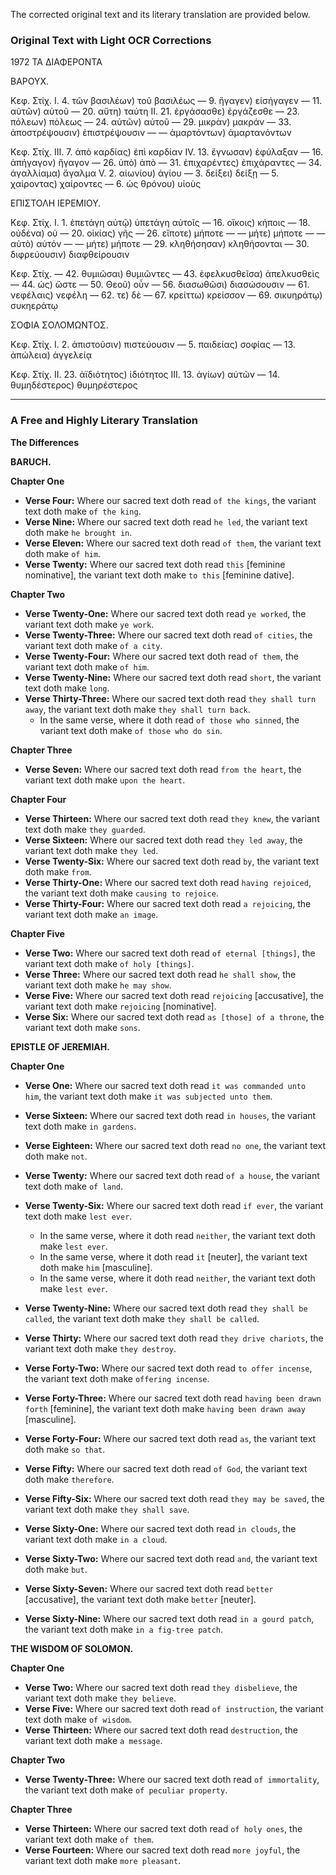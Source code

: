 The corrected original text and its literary translation are provided below.

### Original Text with Light OCR Corrections

1972
ΤΑ ΔΙΑΦΕΡΟΝΤΑ

ΒΑΡΟΥΧ.

Κεφ. Στίχ.
I. 4. τῶν βασιλέων) τοῦ βασιλέως
— 9. ἤγαγεν) εἰσήγαγεν
— 11. αὐτῶν) αὐτοῦ
— 20. αὕτη) ταύτη
II. 21. ἐργάσασθε) ἐργάζεσθε
— 23. πόλεων) πόλεως
— 24. αὐτῶν) αὐτοῦ
— 29. μικρὰν) μακράν
— 33. ἀποστρέψουσιν) ἐπιστρέψουσιν
— — ἁμαρτόντων) ἁμαρτανόντων

Κεφ. Στίχ.
III. 7. ἀπὸ καρδίας) ἐπὶ καρδίαν
IV. 13. ἔγνωσαν) ἐφύλαξαν
— 16. ἀπήγαγον) ἤγαγον
— 26. ὑπὸ) ἀπὸ
— 31. ἐπιχαρέντες) ἐπιχάραντες
— 34. ἀγαλλίαμα) ἄγαλμα
V. 2. αἰωνίου) ἁγίου
— 3. δείξει) δείξῃ
— 5. χαίροντας) χαίροντες
— 6. ὡς θρόνου) υἱοὺς

ΕΠΙΣΤΟΛΗ ΙΕΡΕΜΙΟΥ.

Κεφ. Στίχ.
I. 1. ἐπετάγη αὐτῷ) ὑπετάγη αὐτοῖς
— 16. οἴκοις) κήποις
— 18. οὐδένα) οὐ
— 20. οἰκίας) γῆς
— 26. εἴποτε) μήποτε
— — μήτε) μήποτε
— — αὐτὸ) αὐτόν
— — μήτε) μήποτε
— 29. κληθήσησαν) κληθήσονται
— 30. διφρεύουσιν) διαφθείρουσιν

Κεφ. Στίχ.
— 42. θυμιῶσαι) θυμιῶντες
— 43. ἐφελκυσθεῖσα) ἀπελκυσθεὶς
— 44. ὡς) ὥστε
— 50. Θεοῦ) οὖν
— 56. διασωθῶσι) διασώσουσιν
— 61. νεφέλαις) νεφέλη
— 62. τε) δὲ
— 67. κρείττω) κρείσσον
— 69. σικυηράτῳ) συκηεράτῳ

ΣΟΦΙΑ ΣΟΛΟΜΩΝΤΟΣ.

Κεφ. Στίχ.
I. 2. ἀπιστοῦσιν) πιστεύουσιν
— 5. παιδείας) σοφίας
— 13. ἀπώλεια) ἀγγελείᾳ

Κεφ. Στίχ.
II. 23. ἀϊδιότητος) ἰδιότητος
III. 13. ἁγίων) αὐτῶν
— 14. θυμηδέστερος) θυμηρέστερος

---

### A Free and Highly Literary Translation

**The Differences**

**BARUCH.**

**Chapter One**

*   **Verse Four:** Where our sacred text doth read `of the kings`, the variant text doth make `of the king`.
*   **Verse Nine:** Where our sacred text doth read `he led`, the variant text doth make `he brought in`.
*   **Verse Eleven:** Where our sacred text doth read `of them`, the variant text doth make `of him`.
*   **Verse Twenty:** Where our sacred text doth read `this` [feminine nominative], the variant text doth make `to this` [feminine dative].

**Chapter Two**

*   **Verse Twenty-One:** Where our sacred text doth read `ye worked`, the variant text doth make `ye work`.
*   **Verse Twenty-Three:** Where our sacred text doth read `of cities`, the variant text doth make `of a city`.
*   **Verse Twenty-Four:** Where our sacred text doth read `of them`, the variant text doth make `of him`.
*   **Verse Twenty-Nine:** Where our sacred text doth read `short`, the variant text doth make `long`.
*   **Verse Thirty-Three:** Where our sacred text doth read `they shall turn away`, the variant text doth make `they shall turn back`.
    *   In the same verse, where it doth read `of those who sinned`, the variant text doth make `of those who do sin`.

**Chapter Three**

*   **Verse Seven:** Where our sacred text doth read `from the heart`, the variant text doth make `upon the heart`.

**Chapter Four**

*   **Verse Thirteen:** Where our sacred text doth read `they knew`, the variant text doth make `they guarded`.
*   **Verse Sixteen:** Where our sacred text doth read `they led away`, the variant text doth make `they led`.
*   **Verse Twenty-Six:** Where our sacred text doth read `by`, the variant text doth make `from`.
*   **Verse Thirty-One:** Where our sacred text doth read `having rejoiced`, the variant text doth make `causing to rejoice`.
*   **Verse Thirty-Four:** Where our sacred text doth read `a rejoicing`, the variant text doth make `an image`.

**Chapter Five**

*   **Verse Two:** Where our sacred text doth read `of eternal [things]`, the variant text doth make `of holy [things]`.
*   **Verse Three:** Where our sacred text doth read `he shall show`, the variant text doth make `he may show`.
*   **Verse Five:** Where our sacred text doth read `rejoicing` [accusative], the variant text doth make `rejoicing` [nominative].
*   **Verse Six:** Where our sacred text doth read `as [those] of a throne`, the variant text doth make `sons`.

**EPISTLE OF JEREMIAH.**

**Chapter One**

*   **Verse One:** Where our sacred text doth read `it was commanded unto him`, the variant text doth make `it was subjected unto them`.
*   **Verse Sixteen:** Where our sacred text doth read `in houses`, the variant text doth make `in gardens`.
*   **Verse Eighteen:** Where our sacred text doth read `no one`, the variant text doth make `not`.
*   **Verse Twenty:** Where our sacred text doth read `of a house`, the variant text doth make `of land`.
*   **Verse Twenty-Six:** Where our sacred text doth read `if ever`, the variant text doth make `lest ever`.
    *   In the same verse, where it doth read `neither`, the variant text doth make `lest ever`.
    *   In the same verse, where it doth read `it` [neuter], the variant text doth make `him` [masculine].
    *   In the same verse, where it doth read `neither`, the variant text doth make `lest ever`.
*   **Verse Twenty-Nine:** Where our sacred text doth read `they shall be called`, the variant text doth make `they shall be called`.
*   **Verse Thirty:** Where our sacred text doth read `they drive chariots`, the variant text doth make `they destroy`.

*   **Verse Forty-Two:** Where our sacred text doth read `to offer incense`, the variant text doth make `offering incense`.
*   **Verse Forty-Three:** Where our sacred text doth read `having been drawn forth` [feminine], the variant text doth make `having been drawn away` [masculine].
*   **Verse Forty-Four:** Where our sacred text doth read `as`, the variant text doth make `so that`.
*   **Verse Fifty:** Where our sacred text doth read `of God`, the variant text doth make `therefore`.
*   **Verse Fifty-Six:** Where our sacred text doth read `they may be saved`, the variant text doth make `they shall save`.
*   **Verse Sixty-One:** Where our sacred text doth read `in clouds`, the variant text doth make `in a cloud`.
*   **Verse Sixty-Two:** Where our sacred text doth read `and`, the variant text doth make `but`.
*   **Verse Sixty-Seven:** Where our sacred text doth read `better` [accusative], the variant text doth make `better` [neuter].
*   **Verse Sixty-Nine:** Where our sacred text doth read `in a gourd patch`, the variant text doth make `in a fig-tree patch`.

**THE WISDOM OF SOLOMON.**

**Chapter One**

*   **Verse Two:** Where our sacred text doth read `they disbelieve`, the variant text doth make `they believe`.
*   **Verse Five:** Where our sacred text doth read `of instruction`, the variant text doth make `of wisdom`.
*   **Verse Thirteen:** Where our sacred text doth read `destruction`, the variant text doth make `a message`.

**Chapter Two**

*   **Verse Twenty-Three:** Where our sacred text doth read `of immortality`, the variant text doth make `of peculiar property`.

**Chapter Three**

*   **Verse Thirteen:** Where our sacred text doth read `of holy ones`, the variant text doth make `of them`.
*   **Verse Fourteen:** Where our sacred text doth read `more joyful`, the variant text doth make `more pleasant`.